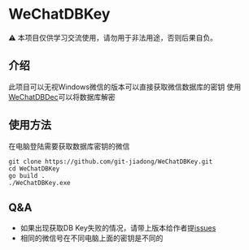 # WeChatDBKey

⚠️ 本项目仅供学习交流使用，请勿用于非法用途，否则后果自负。

## 介绍

此项目可以无视Windows微信的版本可以直接获取微信数据库的密钥
使用[WeChatDBDec](https://github.com/git-jiadong/WeChatDBDec)可以将数据库解密

## 使用方法

在电脑登陆需要获取数据库密钥的微信
```shell
git clone https://github.com/git-jiadong/WeChatDBKey.git
cd WeChatDBKey
go build .
./WeChatDBKey.exe
```

## Q&A

- 如果出现获取DB Key失败的情况，请带上版本给作者提[issues](https://github.com/git-jiadong/WeChatDBKey/issues)
- 相同的微信号在不同电脑上面的密钥是不同的
